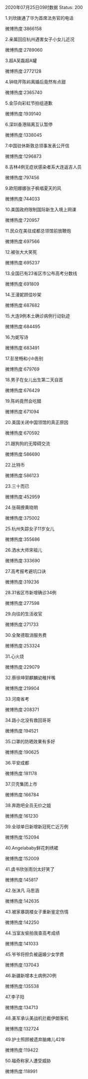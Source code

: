 2020年07月25日09时数据
Status: 200

1.刘欣拨通了华为首席法务官的电话

微博热度:3866158

2.亲属回应杭州遇害女子小女儿近况

微博热度:2789060

3.超A吴磊超A罐

微博热度:2772128

4.钟晓芹陈屿离婚后竟然有点甜

微博热度:2365740

5.金莎向彩虹节拍组道歉

微博热度:1939140

6.深圳香港隔离互认暂停

微博热度:1338045

7.中国驻休斯敦总领事发表公开信

微博热度:1296873

8.吉林4例无症状感染者系大连返吉人员

微博热度:797456

9.欧阳娜娜张子枫唱夏天的风

微博热度:744033

10.美国政府限制国际新生入境上网课

微博热度:720957

11.民众在美驻成都总领馆前放鞭炮

微博热度:697566

12.被张大大笑死

微博热度:695237

13.全国已有23省区市公布高考分数线

微博热度:691809

14.王漫妮顾佳吵架

微博热度:687682

15.大连9例本土确诊病例行动轨迹

微博热度:684495

16.为妮写诗

微博热度:683491

17.彭昱畅和小h告别

微博热度:679769

18.男子在女儿出生第二天自首

微博热度:676429

19.陈屿竟然会吃醋

微博热度:671094

20.美国关闭中国领馆的真正原因

微博热度:670592

21.跟狗狗的无障碍交流

微博热度:586690

22.比特币

微博热度:586123

23.三十而已

微博热度:452959

24.张萌撩黄晓明

微博热度:375002

25.杭州失踪女子11岁女儿

微博热度:355686

26.洒水大师宋祖儿

微博热度:333690

27.高考报考避坑口诀

微博热度:319236

28.31省区市新增确诊34例

微博热度:277598

29.向往的生活收官

微博热度:271733

30.全聚德取消服务费

微博热度:253324

31.心火烧

微博热度:229079

32.蔡徐坤郭麒麟幼稚拌嘴

微博热度:219904

33.河南省考

微博热度:208371

34.路小北没有救回哥哥

微博热度:194521

35.口罩的防晒效果有多好

微博热度:190625

36.平安成都

微博热度:181178

37.贝壳集团上市

微博热度:166784

38.奔跑吧全员无价之姐

微博热度:161230

39.全球单日新增新冠死亡近万例

微博热度:152094

40.Angelababy鲜花刺绣裙

微博热度:152009

41.虞书欣张雨剑太好笑了

微博热度:145817

42.张沫凡 马思涵

微博热度:142635

43.被家暴跳楼女子重新鉴定伤情

微博热度:142250

44.当室友偷拍我查高考成绩

微博热度:141033

45.爷爷将担负被逼婚少女学费

微博热度:137043

46.新疆新增本土病例20例

微博热度:135538

47.李子阳

微博热度:134713

48.美军承认美战机拦截伊朗客机

微博热度:132724

49.护士照顾被遗弃脑瘫儿42年

微博热度:119422

50.福奇称家人遭受威胁

微博热度:118991


